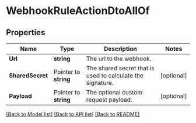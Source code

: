 # WebhookRuleActionDtoAllOf

## Properties

Name | Type | Description | Notes
------------ | ------------- | ------------- | -------------
**Url** | **string** | The url to the webhook. | 
**SharedSecret** | Pointer to **string** | The shared secret that is used to calculate the signature. | [optional] 
**Payload** | Pointer to **string** | The optional custom request payload. | [optional] 

[[Back to Model list]](../README.md#documentation-for-models) [[Back to API list]](../README.md#documentation-for-api-endpoints) [[Back to README]](../README.md)


